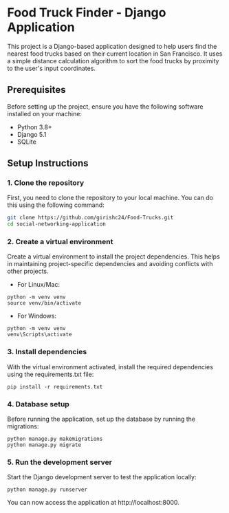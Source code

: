 # Food Truck Finder - Django Application

This project is a Django-based application designed to help users find the nearest food trucks based on their current location in San Francisco. It uses a simple distance calculation algorithm to sort the food trucks by proximity to the user's input coordinates.


## Prerequisites
Before setting up the project, ensure you have the following software installed on your machine:
- Python 3.8+
- Django 5.1
- SQLite


## Setup Instructions

### 1. Clone the repository

First, you need to clone the repository to your local machine. You can do this using the following command:

```bash
git clone https://github.com/girishc24/Food-Trucks.git
cd social-networking-application
```
### 2. Create a virtual environment

Create a virtual environment to install the project dependencies. This helps in maintaining project-specific dependencies and avoiding conflicts with other projects.

- For Linux/Mac:
```
python -m venv venv
source venv/bin/activate
```
- For Windows:
```
python -m venv venv
venv\Scripts\activate
```
### 3. Install dependencies

With the virtual environment activated, install the required dependencies using the requirements.txt file:
```
pip install -r requirements.txt
```
### 4. Database setup
Before running the application, set up the database by running the migrations:
```
python manage.py makemigrations
python manage.py migrate
```
### 5. Run the development server
Start the Django development server to test the application locally:
```
python manage.py runserver
```
You can now access the application at http://localhost:8000.
